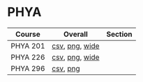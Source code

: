 # PHYA

| Course | Overall | Section |
| ------ | ------- | ------- |
| PHYA 201 | [csv](https://github.com/UCSD-Historical-Enrollment-Data/2024Winter/blob/main/overall/PHYA%20201.csv), [png](https://raw.githubusercontent.com/UCSD-Historical-Enrollment-Data/2024Winter/main/plot_overall/PHYA%20201.png), [wide](https://raw.githubusercontent.com/UCSD-Historical-Enrollment-Data/2024Winter/main/plot_overall_wide/PHYA%20201.png) |  |
| PHYA 226 | [csv](https://github.com/UCSD-Historical-Enrollment-Data/2024Winter/blob/main/overall/PHYA%20226.csv), [png](https://raw.githubusercontent.com/UCSD-Historical-Enrollment-Data/2024Winter/main/plot_overall/PHYA%20226.png), [wide](https://raw.githubusercontent.com/UCSD-Historical-Enrollment-Data/2024Winter/main/plot_overall_wide/PHYA%20226.png) |  |
| PHYA 296 | [csv](https://github.com/UCSD-Historical-Enrollment-Data/2024Winter/blob/main/overall/PHYA%20296.csv), [png](https://raw.githubusercontent.com/UCSD-Historical-Enrollment-Data/2024Winter/main/plot_overall/PHYA%20296.png) |  |
